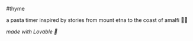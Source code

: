 #thyme

a pasta timer inspired by stories from mount etna to the coast of amalfi 🌋🍋

*made with Lovable 🤖*
